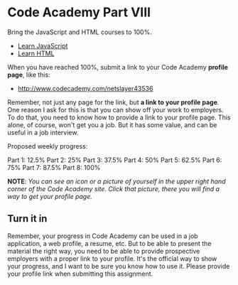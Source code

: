 # Code Academy Part VIII

Bring the JavaScript and HTML courses to 100%.

- [Learn JavaScript][ijs]
- [Learn HTML](https://www.codecademy.com/learn/learn-html)

When you have reached 100%, submit a link to your Code Academy **profile page**, like this:

- <http://www.codecademy.com/netslayer43536>

Remember, not just any page for the link, but **a link to your profile page**. One reason I ask for this is that you can show off your work to employers. To do that, you need to know how to provide a link to your profile page. This alone, of course, won't get you a job. But it has some value, and can be useful in a job interview.

Proposed weekly progress:

Part 1:  12.5%
Part 2:  25%
Part 3:  37.5%
Part 4:  50%
Part 5:  62.5%
Part 6:  75%
Part 7:  87.5%
Part 8:  100%

**NOTE**: _You can see an icon or a picture of yourself in the upper right hand corner of the Code Academy site. Click that picture, there you will find a way to get your profile page._

## Turn it in

Remember, your progress in Code Academy can be used in a job application, a web profile, a resume, etc. But to be able to present the material the right way, you need to be able to provide prospective employers with a proper link to your profile. It's the official way to show your progress, and I want to be sure you know how to use it. Please provide your profile link when submitting this assignment.

<!--       -->
<!-- links -->
<!--       -->

[ijs]: https://www.codecademy.com/learn/introduction-to-javascript
